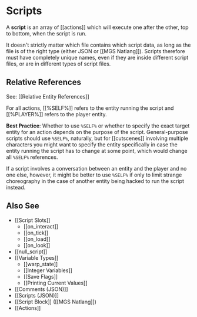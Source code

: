 # Scripts

A **script** is an array of [[actions]] which will execute one after the other, top to bottom, when the script is run.

It doesn't strictly matter which file contains which script data, as long as the file is of the right type (either JSON or [[MGS Natlang]]). Scripts therefore must have completely unique names, even if they are inside different script files, or are in different types of script files.

## Relative References

See: [[Relative Entity References]]

For all actions, [[%SELF%]] refers to the entity running the script and [[%PLAYER%]] refers to the player entity.

**Best Practice**: Whether to use `%SELF%` or whether to specify the exact target entity for an action depends on the purpose of the script. General-purpose scripts should use `%SELF%`, naturally, but for [[cutscenes]] involving multiple characters you might want to specify the entity specifically in case the entity running the script has to change at some point, which would change all `%SELF%` references.

If a script involves a conversation between an entity and the player and no one else, however, it might be better to use `%SELF%` if only to limit strange choreography in the case of another entity being hacked to run the script instead.

## Also See

- [[Script Slots]]
	- [[on_interact]]
	- [[on_tick]]
	- [[on_load]]
	- [[on_look]]
- [[null_script]]
- [[Variable Types]]
	- [[warp_state]]
	- [[Integer Variables]]
	- [[Save Flags]]
	- [[Printing Current Values]]
- [[Comments (JSON)]]
- [[Scripts (JSON)]]
- [[Script Block]] ([[MGS Natlang]])
- [[Actions]]
